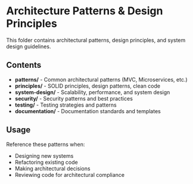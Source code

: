 # Architecture Patterns & Design Principles

This folder contains architectural patterns, design principles, and system design guidelines.

## Contents

- **patterns/** - Common architectural patterns (MVC, Microservices, etc.)
- **principles/** - SOLID principles, design patterns, clean code
- **system-design/** - Scalability, performance, and system design
- **security/** - Security patterns and best practices
- **testing/** - Testing strategies and patterns
- **documentation/** - Documentation standards and templates

## Usage

Reference these patterns when:
- Designing new systems
- Refactoring existing code
- Making architectural decisions
- Reviewing code for architectural compliance
